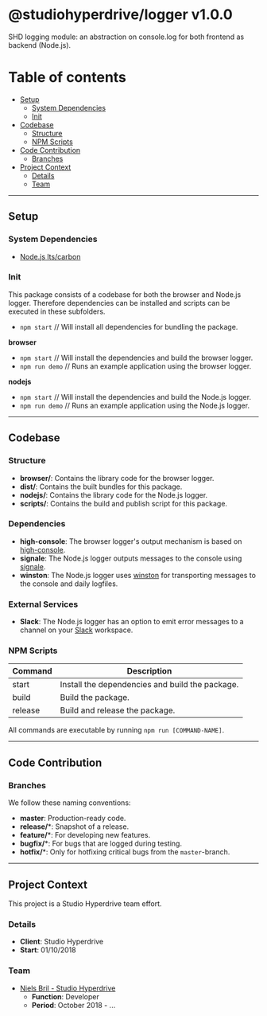 # @studiohyperdrive/logger v1.0.0 #
SHD logging module: an abstraction on console.log for both frontend as backend (Node.js).


# Table of contents #

* [Setup](#setup)
    * [System Dependencies](#system-dependencies)
    * [Init](#init)
* [Codebase](#codebase)
    * [Structure](#structure)
    * [NPM Scripts](#npm-scripts)
* [Code Contribution](#code-contribution)
    * [Branches](#branches)
* [Project Context](#project-context)
    * [Details](#details)
    * [Team](#team)


---
## Setup ##

### System Dependencies ###

* [Node.js lts/carbon](https://nodejs.org/en/)

### Init ###

This package consists of a codebase for both the browser and Node.js logger. Therefore dependencies can be installed and scripts can be executed in these subfolders.

* `npm start` // Will install all dependencies for bundling the package.

**browser**

* `npm start` // Will install the dependencies and build the browser logger.
* `npm run demo` // Runs an example application using the browser logger.

**nodejs**

* `npm start` // Will install the dependencies and build the Node.js logger.
* `npm run demo` // Runs an example application using the Node.js logger.

---
## Codebase ##

### Structure ###

* **browser/**: Contains the library code for the browser logger.
* **dist/**: Contains the built bundles for this package.
* **nodejs/**: Contains the library code for the Node.js logger.
* **scripts/**: Contains the build and publish script for this package.

### Dependencies ###

* **high-console**: The browser logger's output mechanism is based on [high-console](https://github.com/tusharf5/high-console).
* **signale**: The Node.js logger outputs messages to the console using [signale](https://github.com/klauscfhq/signale).
* **winston**: The Node.js logger uses [winston](https://github.com/winstonjs/winston) for transporting messages to the console and daily logfiles.

### External Services ###

* **Slack**: The Node.js logger has an option to emit error messages to a channel on your [Slack](https://slack.com/) workspace.


### NPM Scripts ###

| Command       | Description
| ------------- |------------
| start         | Install the dependencies and build the package.
| build         | Build the package.
| release       | Build and release the package.

All commands are executable by running `npm run [COMMAND-NAME]`.


---
## Code Contribution ##

### Branches ###

We follow these naming conventions:

* **master**: Production-ready code.
* **release/***: Snapshot of a release.
* **feature/***: For developing new features.
* **bugfix/***: For bugs that are logged during testing.
* **hotfix/***: Only for hotfixing critical bugs from the `master`-branch.


---
## Project Context ##

This project is a Studio Hyperdrive team effort.

### Details ###

* **Client**: Studio Hyperdrive
* **Start**: 01/10/2018

### Team ###

* [Niels Bril - Studio Hyperdrive](niels.bril@studiohyperdrive.be)
    * **Function**: Developer
    * **Period**: October 2018 - ...
